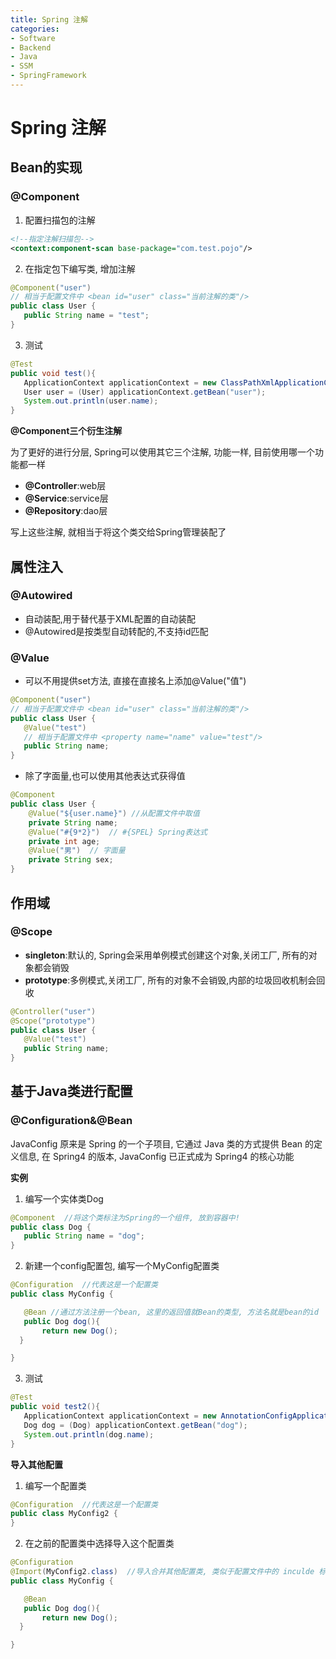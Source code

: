 ```yaml
---
title: Spring 注解
categories:
- Software
- Backend
- Java
- SSM
- SpringFramework
---
```

# Spring 注解

## Bean的实现

### @Component

1. 配置扫描包的注解

```xml
<!--指定注解扫描包-->
<context:component-scan base-package="com.test.pojo"/>
```

2. 在指定包下编写类, 增加注解

```java
@Component("user")
// 相当于配置文件中 <bean id="user" class="当前注解的类"/>
public class User {
   public String name = "test";
}
```

3. 测试

```java
@Test
public void test(){
   ApplicationContext applicationContext = new ClassPathXmlApplicationContext("beans.xml");
   User user = (User) applicationContext.getBean("user");
   System.out.println(user.name);
}
```

**@Component三个衍生注解**

为了更好的进行分层, Spring可以使用其它三个注解, 功能一样, 目前使用哪一个功能都一样

- **@Controller**:web层
- **@Service**:service层
- **@Repository**:dao层

写上这些注解, 就相当于将这个类交给Spring管理装配了

## 属性注入

###  @Autowired

- 自动装配,用于替代基于XML配置的自动装配
- @Autowired是按类型自动转配的,不支持id匹配

### @Value

- 可以不用提供set方法, 直接在直接名上添加@Value("值")

```java
@Component("user")
// 相当于配置文件中 <bean id="user" class="当前注解的类"/>
public class User {
   @Value("test")
   // 相当于配置文件中 <property name="name" value="test"/>
   public String name;
}
```

- 除了字面量,也可以使用其他表达式获得值

```java
@Component
public class User {
    @Value("${user.name}") //从配置文件中取值
    private String name;
    @Value("#{9*2}")  // #{SPEL} Spring表达式
    private int age;
    @Value("男")  // 字面量
    private String sex;
}
```

## 作用域

### @Scope

- **singleton**:默认的, Spring会采用单例模式创建这个对象,关闭工厂, 所有的对象都会销毁
- **prototype**:多例模式,关闭工厂, 所有的对象不会销毁,内部的垃圾回收机制会回收

```java
@Controller("user")
@Scope("prototype")
public class User {
   @Value("test")
   public String name;
}
```

## 基于Java类进行配置

### @Configuration&@Bean

JavaConfig 原来是 Spring 的一个子项目, 它通过 Java 类的方式提供 Bean 的定义信息, 在 Spring4 的版本,  JavaConfig 已正式成为 Spring4 的核心功能

**实例**

1. 编写一个实体类Dog

```java
@Component  //将这个类标注为Spring的一个组件, 放到容器中!
public class Dog {
   public String name = "dog";
}
```

2. 新建一个config配置包, 编写一个MyConfig配置类

```java
@Configuration  //代表这是一个配置类
public class MyConfig {

   @Bean //通过方法注册一个bean, 这里的返回值就Bean的类型, 方法名就是bean的id
   public Dog dog(){
       return new Dog();
  }

}
```

3. 测试

```java
@Test
public void test2(){
   ApplicationContext applicationContext = new AnnotationConfigApplicationContext(MyConfig.class);
   Dog dog = (Dog) applicationContext.getBean("dog");
   System.out.println(dog.name);
}
```

**导入其他配置**

1. 编写一个配置类

```java
@Configuration  //代表这是一个配置类
public class MyConfig2 {
}
```

2. 在之前的配置类中选择导入这个配置类

```java
@Configuration
@Import(MyConfig2.class)  //导入合并其他配置类, 类似于配置文件中的 inculde 标签
public class MyConfig {

   @Bean
   public Dog dog(){
       return new Dog();
  }

}
```
